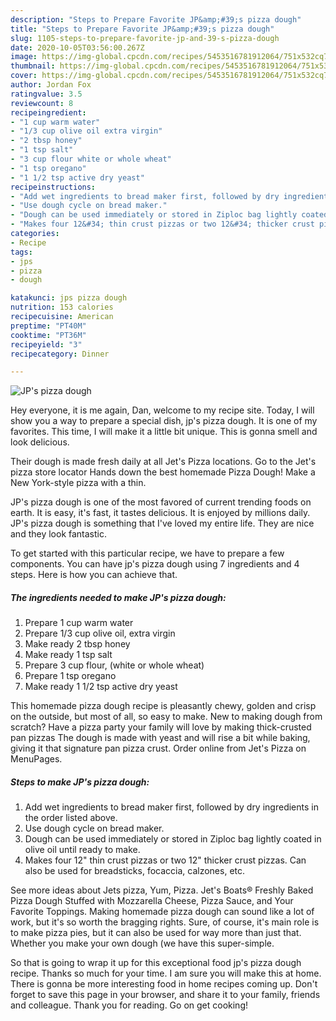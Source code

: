 ```yaml
---
description: "Steps to Prepare Favorite JP&amp;#39;s pizza dough"
title: "Steps to Prepare Favorite JP&amp;#39;s pizza dough"
slug: 1105-steps-to-prepare-favorite-jp-and-39-s-pizza-dough
date: 2020-10-05T03:56:00.267Z
image: https://img-global.cpcdn.com/recipes/5453516781912064/751x532cq70/jps-pizza-dough-recipe-main-photo.jpg
thumbnail: https://img-global.cpcdn.com/recipes/5453516781912064/751x532cq70/jps-pizza-dough-recipe-main-photo.jpg
cover: https://img-global.cpcdn.com/recipes/5453516781912064/751x532cq70/jps-pizza-dough-recipe-main-photo.jpg
author: Jordan Fox
ratingvalue: 3.5
reviewcount: 8
recipeingredient:
- "1 cup warm water"
- "1/3 cup olive oil extra virgin"
- "2 tbsp honey"
- "1 tsp salt"
- "3 cup flour white or whole wheat"
- "1 tsp oregano"
- "1 1/2 tsp active dry yeast"
recipeinstructions:
- "Add wet ingredients to bread maker first, followed by dry ingredients in the order listed above."
- "Use dough cycle on bread maker."
- "Dough can be used immediately or stored in Ziploc bag lightly coated in olive oil until ready to make."
- "Makes four 12&#34; thin crust pizzas or two 12&#34; thicker crust pizzas.  Can also be used for breadsticks, focaccia, calzones, etc."
categories:
- Recipe
tags:
- jps
- pizza
- dough

katakunci: jps pizza dough 
nutrition: 153 calories
recipecuisine: American
preptime: "PT40M"
cooktime: "PT36M"
recipeyield: "3"
recipecategory: Dinner

---
```



![JP&#39;s pizza dough](https://img-global.cpcdn.com/recipes/5453516781912064/751x532cq70/jps-pizza-dough-recipe-main-photo.jpg)

Hey everyone, it is me again, Dan, welcome to my recipe site. Today, I will show you a way to prepare a special dish, jp&#39;s pizza dough. It is one of my favorites. This time, I will make it a little bit unique. This is gonna smell and look delicious.

Their dough is made fresh daily at all Jet&#39;s Pizza locations. Go to the Jet&#39;s pizza store locator Hands down the best homemade Pizza Dough! Make a New York-style pizza with a thin.

JP&#39;s pizza dough is one of the most favored of current trending foods on earth. It is easy, it's fast, it tastes delicious. It is enjoyed by millions daily. JP&#39;s pizza dough is something that I've loved my entire life. They are nice and they look fantastic.


To get started with this particular recipe, we have to prepare a few components. You can have jp&#39;s pizza dough using 7 ingredients and 4 steps. Here is how you can achieve that.

<!--inarticleads1-->

##### The ingredients needed to make JP&#39;s pizza dough:

1. Prepare 1 cup warm water
1. Prepare 1/3 cup olive oil, extra virgin
1. Make ready 2 tbsp honey
1. Make ready 1 tsp salt
1. Prepare 3 cup flour, (white or whole wheat)
1. Prepare 1 tsp oregano
1. Make ready 1 1/2 tsp active dry yeast


This homemade pizza dough recipe is pleasantly chewy, golden and crisp on the outside, but most of all, so easy to make. New to making dough from scratch? Have a pizza party your family will love by making thick-crusted pan pizzas The dough is made with yeast and will rise a bit while baking, giving it that signature pan pizza crust. Order online from Jet&#39;s Pizza on MenuPages. 

<!--inarticleads2-->

##### Steps to make JP&#39;s pizza dough:

1. Add wet ingredients to bread maker first, followed by dry ingredients in the order listed above.
1. Use dough cycle on bread maker.
1. Dough can be used immediately or stored in Ziploc bag lightly coated in olive oil until ready to make.
1. Makes four 12&#34; thin crust pizzas or two 12&#34; thicker crust pizzas.  Can also be used for breadsticks, focaccia, calzones, etc.


See more ideas about Jets pizza, Yum, Pizza. Jet&#39;s Boats® Freshly Baked Pizza Dough Stuffed with Mozzarella Cheese, Pizza Sauce, and Your Favorite Toppings. Making homemade pizza dough can sound like a lot of work, but it&#39;s so worth the bragging rights. Sure, of course, it&#39;s main role is to make pizza pies, but it can also be used for way more than just that. Whether you make your own dough (we have this super-simple. 

So that is going to wrap it up for this exceptional food jp&#39;s pizza dough recipe. Thanks so much for your time. I am sure you will make this at home. There is gonna be more interesting food in home recipes coming up. Don't forget to save this page in your browser, and share it to your family, friends and colleague. Thank you for reading. Go on get cooking!
